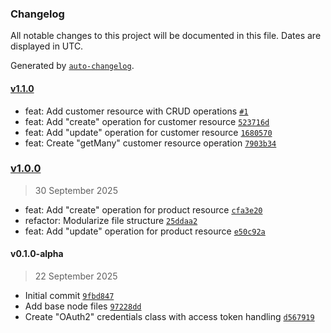 ### Changelog

All notable changes to this project will be documented in this file. Dates are displayed in UTC.

Generated by [`auto-changelog`](https://github.com/CookPete/auto-changelog).

#### [v1.1.0](https://github.com/Fatjon-Gash1/n8n-nodes-shopware/compare/v1.0.0...v1.1.0)

- feat: Add customer resource with CRUD operations [`#1`](https://github.com/Fatjon-Gash1/n8n-nodes-shopware/pull/1)
- feat: Add "create" operation for customer resource [`523716d`](https://github.com/Fatjon-Gash1/n8n-nodes-shopware/commit/523716d605fc5164647a8625284865c97dfca046)
- feat: Add "update" operation for customer resource [`1680570`](https://github.com/Fatjon-Gash1/n8n-nodes-shopware/commit/1680570494ef4a3565182a7099ded8434c9b7b2a)
- feat: Create "getMany" customer resource operation [`7903b34`](https://github.com/Fatjon-Gash1/n8n-nodes-shopware/commit/7903b342a25111c5c3ce1d58d40c35651f0a1f42)

### [v1.0.0](https://github.com/Fatjon-Gash1/n8n-nodes-shopware/compare/v0.1.0-alpha...v1.0.0)

> 30 September 2025

- feat: Add "create" operation for product resource [`cfa3e20`](https://github.com/Fatjon-Gash1/n8n-nodes-shopware/commit/cfa3e20bd1e01de8d6de5ff7b16f1ed29fa83a71)
- refactor: Modularize file structure [`25ddaa2`](https://github.com/Fatjon-Gash1/n8n-nodes-shopware/commit/25ddaa20c8607598bc4262e910caf51a91497700)
- feat: Add "update" operation for product resource [`e50c92a`](https://github.com/Fatjon-Gash1/n8n-nodes-shopware/commit/e50c92ab874c2a89b6520960373c4a8b6194d704)

#### v0.1.0-alpha

> 22 September 2025

- Initial commit [`9fbd847`](https://github.com/Fatjon-Gash1/n8n-nodes-shopware/commit/9fbd847afb430f13d24520f2ed7822685e1b7605)
- Add base node files [`97228dd`](https://github.com/Fatjon-Gash1/n8n-nodes-shopware/commit/97228dd679d32038357c6cd835acfddb1570942b)
- Create "OAuth2" credentials class with access token handling [`d567919`](https://github.com/Fatjon-Gash1/n8n-nodes-shopware/commit/d567919f9a77d7d048371b28f23e0c8b29d68899)
